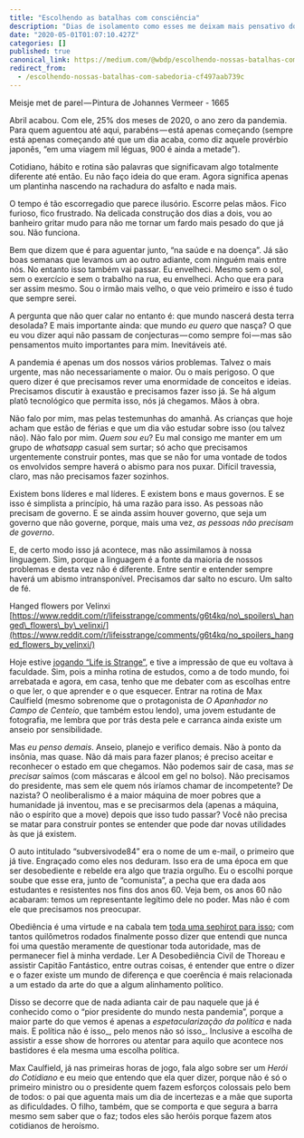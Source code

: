 ```yaml
---
title: "Escolhendo as batalhas com consciência"
description: "Dias de isolamento como esses me deixam mais pensativo do que provavelmente deveria"
date: "2020-05-01T01:07:10.427Z"
categories: []
published: true
canonical_link: https://medium.com/@wbdp/escolhendo-nossas-batalhas-com-sabedoria-cf497aab739c
redirect_from:
  - /escolhendo-nossas-batalhas-com-sabedoria-cf497aab739c
---
```


Meisje met de parel — Pintura de Johannes Vermeer - 1665

Abril acabou. Com ele, 25% dos meses de 2020, o ano zero da pandemia. Para quem aguentou até aqui, parabéns — está apenas começando (sempre está apenas começando até que um dia acaba, como diz aquele provérbio japonês, “em uma viagem mil léguas, 900 é ainda a metade”).

Cotidiano, hábito e rotina são palavras que significavam algo totalmente diferente até então. Eu não faço ideia do que eram. Agora significa apenas um plantinha nascendo na rachadura do asfalto e nada mais.

O tempo é tão escorregadio que parece ilusório. Escorre pelas mãos. Fico furioso, fico frustrado. Na delicada construção dos dias a dois, vou ao banheiro gritar mudo para não me tornar um fardo mais pesado do que já sou. Não funciona.

Bem que dizem que é para aguentar junto, “na saúde e na doença”. Já são boas semanas que levamos um ao outro adiante, com ninguém mais entre nós. No entanto isso também vai passar. Eu envelheci. Mesmo sem o sol, sem o exercício e sem o trabalho na rua, eu envelheci. Acho que era para ser assim mesmo. Sou o irmão mais velho, o que veio primeiro e isso é tudo que sempre serei.

A pergunta que não quer calar no entanto é: que mundo nascerá desta terra desolada? E mais importante ainda: que mundo _eu quero_ que nasça? O que eu vou dizer aqui não passam de conjecturas — como sempre foi — mas são pensamentos muito importantes para mim. Inevitáveis até.

A pandemia é apenas um dos nossos vários problemas. Talvez o mais urgente, mas não necessariamente o maior. Ou o mais perigoso. O que quero dizer é que precisamos rever uma enormidade de conceitos e ideias. Precisamos discutir à exaustão e precisamos fazer isso já. Se há algum platô tecnológico que permita isso, nós já chegamos. Mãos à obra.

Não falo por mim, mas pelas testemunhas do amanhã. As crianças que hoje acham que estão de férias e que um dia vão estudar sobre isso (ou talvez não). Não falo por mim. _Quem sou eu_? Eu mal consigo me manter em um grupo de _whatsapp_ casual sem surtar; só acho que precisamos urgentemente construir pontes, mas que se não for uma vontade de todos os envolvidos sempre haverá o abismo para nos puxar. Difícil travessia, claro, mas não precisamos fazer sozinhos.

Existem bons líderes e mal líderes. E existem bons e maus governos. E se isso é simplista a princípio, há uma razão para isso. As pessoas não precisam de governo. E se ainda assim houver governo, que seja um governo que não governe, porque, mais uma vez, _as pessoas não precisam de governo_.

E, de certo modo isso já acontece, mas não assimilamos à nossa linguagem. Sim, porque a linguagem é a fonte da maioria de nossos problemas e desta vez não é diferente. Entre sentir e entender sempre haverá um abismo intransponível. Precisamos dar salto no escuro. Um salto de fé.

Hanged flowers por Velinxi [https://www.reddit.com/r/lifeisstrange/comments/g6t4kq/no\_spoilers\_hanged\_flowers\_by\_velinxi/](https://www.reddit.com/r/lifeisstrange/comments/g6t4kq/no_spoilers_hanged_flowers_by_velinxi/)

Hoje estive [jogando “Life is Strange”](https://www.youtube.com/watch?v=AURVxvIZrmU), e tive a impressão de que eu voltava à faculdade. Sim, pois a minha rotina de estudos, como a de todo mundo, foi arrebatada e agora, em casa, tenho que me debater com as escolhas entre o que ler, o que aprender e o que esquecer. Entrar na rotina de Max Caulfield (mesmo sobrenome que o protagonista de _O Apanhador no Campo de Centeio_, que também estou lendo), uma jovem estudante de fotografia, me lembra que por trás desta pele e carranca ainda existe um anseio por sensibilidade.

Mas _eu penso demais_. Anseio, planejo e verifico demais. Não à ponto da insônia, mas quase. Não dá mais para fazer planos; é preciso aceitar e reconhecer o estado em que chegamos. Não podemos sair de casa, mas _se precisar_ saímos (com máscaras e álcool em gel no bolso). Não precisamos do presidente, mas sem ele quem nós iríamos chamar de incompetente? De nazista? O neoliberalismo é a maior máquina de moer pobres que a humanidade já inventou, mas e se precisarmos dela (apenas a máquina, não o espírito que a move) depois que isso tudo passar? Você não precisa se matar para construir pontes se entender que pode dar novas utilidades às que já existem.

O auto intitulado “subversivode84” era o nome de um e-mail, o primeiro que já tive. Engraçado como eles nos deduram. Isso era de uma época em que ser desobediente e rebelde era algo que trazia orgulho. Eu o escolhi porque soube que esse era, junto de “comunista”, a pecha que era dada aos estudantes e resistentes nos fins dos anos 60. Veja bem, os anos 60 não acabaram: temos um representante legítimo dele no poder. Mas não é com ele que precisamos nos preocupar.

Obediência é uma virtude e na cabala tem [toda uma sephirot para isso](https://wiki.deldebbio.com.br/index.php?title=Chesed); com tantos quilômetros rodados finalmente posso dizer que entendi que nunca foi uma questão meramente de questionar toda autoridade, mas de permanecer fiel à minha verdade. Ler A Desobediência Civil de Thoreau e assistir Capitão Fantástico, entre outras coisas, é entender que entre o dizer e o fazer existe um mundo de diferença e que coerência é mais relacionada a um estado da arte do que a algum alinhamento político.

Disso se decorre que de nada adianta cair de pau naquele que já é conhecido como o “pior presidente do mundo nesta pandemia”, porque a maior parte do que vemos é apenas a _espetacularização da política_ e nada mais. E política não é isso_, pelo menos não só isso_. Inclusive a escolha de assistir a esse show de horrores ou atentar para aquilo que acontece nos bastidores é ela mesma uma escolha política.

Max Caulfield, já nas primeiras horas de jogo, fala algo sobre ser um _Herói do Cotidiano_ e eu meio que entendo que ela quer dizer, porque não é só o primeiro ministro ou o presidente quem fazem esforços colossais pelo bem de todos: o pai que aguenta mais um dia de incertezas e a mãe que suporta as dificuldades. O filho, também, que se comporta e que segura a barra mesmo sem saber que o faz; todos eles são heróis porque fazem atos cotidianos de heroísmo.
